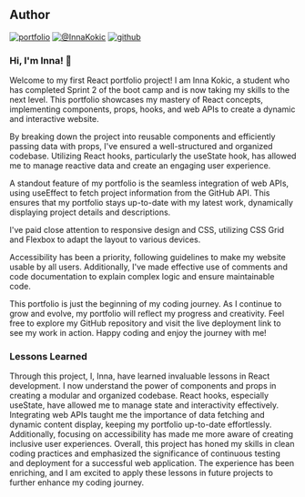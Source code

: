 ## Author

[![portfolio](https://img.shields.io/badge/my_portfolio-000?style=for-the-badge&logo=ko-fi&logoColor=white)](https://inna-kokic-portfolio.netlify.app/)
[![@InnaKokic](https://img.shields.io/badge/linkedin-0A66C2?style=for-the-badge&logo=linkedin&logoColor=white)](https://www.linkedin.com/in/inna-kokic-a579b928a/)
[![github](https://img.shields.io/badge/github-181717?style=for-the-badge&logo=github&logoColor=white)](https://github.com/InnaKokic)

### Hi, I'm Inna! 👋

Welcome to my first React portfolio project! I am Inna Kokic, a student who has completed Sprint 2 of the boot camp and is now taking my skills to the next level. This portfolio showcases my mastery of React concepts, implementing components, props, hooks, and web APIs to create a dynamic and interactive website.

By breaking down the project into reusable components and efficiently passing data with props, I've ensured a well-structured and organized codebase. Utilizing React hooks, particularly the useState hook, has allowed me to manage reactive data and create an engaging user experience.

A standout feature of my portfolio is the seamless integration of web APIs, using useEffect to fetch project information from the GitHub API. This ensures that my portfolio stays up-to-date with my latest work, dynamically displaying project details and descriptions.

I've paid close attention to responsive design and CSS, utilizing CSS Grid and Flexbox to adapt the layout to various devices.

Accessibility has been a priority, following guidelines to make my website usable by all users. Additionally, I've made effective use of comments and code documentation to explain complex logic and ensure maintainable code.

This portfolio is just the beginning of my coding journey. As I continue to grow and evolve, my portfolio will reflect my progress and creativity. Feel free to explore my GitHub repository and visit the live deployment link to see my work in action. Happy coding and enjoy the journey with me!

### Lessons Learned

Through this project, I, Inna, have learned invaluable lessons in React development. I now understand the power of components and props in creating a modular and organized codebase. React hooks, especially useState, have allowed me to manage state and interactivity effectively. Integrating web APIs taught me the importance of data fetching and dynamic content display, keeping my portfolio up-to-date effortlessly. Additionally, focusing on accessibility has made me more aware of creating inclusive user experiences. Overall, this project has honed my skills in clean coding practices and emphasized the significance of continuous testing and deployment for a successful web application. The experience has been enriching, and I am excited to apply these lessons in future projects to further enhance my coding journey.

<!-- ## Screenshots -->

<!-- ![App Screenshot](/public/assets/Skärmavbild 2023-12-30 kl. 11.57.36.png) -->
